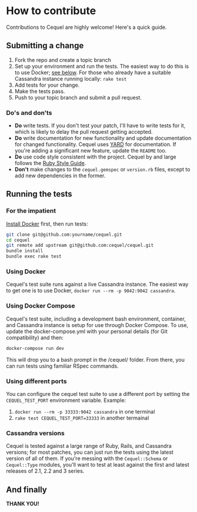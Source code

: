 # How to contribute #

Contributions to Cequel are highly welcome! Here's a quick guide.

## Submitting a change ##

1. Fork the repo and create a topic branch
2. Set up your environment and run the tests. The easiest way to do this is to
   use Docker; [see below](#running-the-tests). For those who already have a suitable Cassandra
   instance running locally: `rake test`
3. Add tests for your change.
4. Make the tests pass.
5. Push to your topic branch and submit a pull request.

### Do's and don'ts ###

* **Do** write tests. If you don't test your patch, I'll have to write tests
  for it, which is likely to delay the pull request getting accepted.
* **Do** write documentation for new functionality and update documentation for
  changed functionality. Cequel uses
  [YARD](http://rubydoc.info/gems/yard/file/docs/GettingStarted.md) for
  documentation. If you're adding a significant new feature, update the
  `README` too.
* **Do** use code style consistent with the project. Cequel by and large
  follows the [Ruby Style Guide](https://github.com/bbatsov/ruby-style-guide).
* **Don't** make changes to the `cequel.gemspec` or `version.rb` files, except
  to add new dependencies in the former.

## Running the tests ##

### For the impatient ###

[Install Docker](https://docs.docker.com/engine/installation/) first, then run tests:
```bash
git clone git@github.com:yourname/cequel.git
cd cequel
git remote add upstream git@github.com:cequel/cequel.git
bundle install
bundle exec rake test
```

### Using Docker

Cequel's test suite runs against a live Cassandra instance. The easiest way to
get one is to use Docker, `docker run --rm -p 9042:9042 cassandra`.

### Using Docker Compose

Cequel's test suite, including a development bash environment, container, and Cassandra
instance is setup for use through Docker Compose.  To use, update the docker-compose.yml
with your personal details (for Git compatibility) and then:
```bash
docker-compose run dev
```
This will drop you to a bash prompt in the /cequel/ folder.  From there, you can run
tests using familiar RSpec commands.

### Using different ports

You can configure the cequel test suite to use a different port by setting the `CEQUEL_TEST_PORT` environment variable. Example:
1. `docker run --rm -p 33333:9042 cassandra` in one terminal
1. `rake test CEQUEL_TEST_PORT=33333` in another termainal

### Cassandra versions

Cequel is tested against a large range of Ruby, Rails, and Cassandra
versions; for most patches, you can just run the tests using the
latest version of all of them. If you're messing with the
`Cequel::Schema` or `Cequel::Type` modules, you'll want to test at
least against the first and latest releases of 2.1, 2.2 and 3 series.

## And finally

**THANK YOU!**
